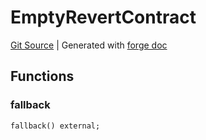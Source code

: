 # EmptyRevertContract
[Git Source](https://github.com/uniswap/v4-core/blob/1141642f8ba4665a50660886a8a8401526677045/src/test/EmptyRevertContract.sol)
| Generated with [forge doc](https://book.getfoundry.sh/reference/forge/forge-doc)


## Functions
### fallback


```solidity
fallback() external;
```

